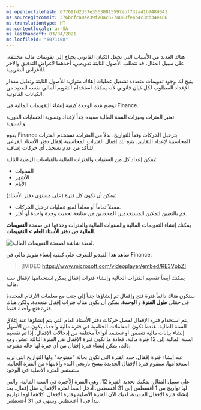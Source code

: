 ```yaml
---
ms.openlocfilehash: 67769fd2d37e35630815597ebf732a41b748d041
ms.sourcegitcommit: 376bcfca0ae39f70ac627a080fe4b4c3db34e466
ms.translationtype: HT
ms.contentlocale: ar-SA
ms.lasthandoff: 03/04/2021
ms.locfileid: "6071108"
---
```

هناك العديد من الأسباب التي تجعل الكيان القانوني يحتاج إلى تقويمات مالية مختلفة. على سبيل المثال، قد تتطلب الأصول الثابتة تقويمين، أحدهما لأغراض التدقيق والآخر للأغراض الضريبية. 

يتيح لك وجود تقويمات متعددة تشغيل عمليات إهلاك متوازية للأصول الثابتة وتقليل مقدار الإعداد المطلوب لكل كيان قانوني لأنه يمكنك استخدام التقويم المالي نفسه للعديد من الكيانات القانونية. 
 
توضح هذه الوحدة كيفية إنشاء التقويمات المالية في Finance.

تعتبر الفترات وميزات السنة المالية مفيدة جداً لإعداد وتسوية الحسابات الدورية والسنوية. 

يقوم Finance بترحيل الحركات وفقاً للتواريخ، بدلاً من الفترات. تستخدم الفترات المحاسبية لإعداد التقارير. يتيح لك إقفال الفترات المحاسبية إقفال دفتر الأستاذ الفرعي للتأكد من عدم تسجيل أي حركات إضافية.

يمكن إعداد كل من السنوات والفترات المالية بالقياسات الزمنية التالية:

- السنوات
- الأشهر
- الأيام

يمكن أن تكون كل فترة (على مستوى دفتر الأستاذ):

- مقفلاً تماماً أو معلقاً لمنع عمليات ترحيل الحركات.
- قم بالتعيين لتمكين المستخدمين المحددين من متابعة تحديث وحدة واحدة أو أكثر.

يمكنك إنشاء التقويمات المالية والسنوات المالية والفترات وحذفها في صفحة **التقويمات المالية** في **دفتر الأستاذ العام > التقويمات**. 
 
![لقطة شاشة لصفحة التقويمات المالية.](../media/fiscal-calendars.png)

شاهد هذا الفيديو للتعرف على كيفية إنشاء تقويم مالي في Finance.
&nbsp;                                                                                                                                               

 > [!VIDEO https://www.microsoft.com/videoplayer/embed/RE3VpbZ]


يمكنك أيضاً تقسيم الفترات الحالية وإنشاء فترات إقفال يمكن استخدامها لإقفال سنة مالية.

ستكون هناك دائماً فترة فتح وإقفال تم إنشاؤها جنباً إلى جنب مع معلمات الأرقام المحددة في حقلي **طول الفترة** و **الوحدة**. يمكن أن يكون هناك فترات إقفال متعددة، ولكن هناك فترة فتح واحدة فقط. 

يتم استخدام فترة الإقفال لفصل حركات دفتر الأستاذ العام التي يتم إنشاؤها عند إغلاق السنة المالية. عندما تكون المعاملات الختامية في فترة مالية واحدة، يكون من الأسهل إنشاء بيانات مالية تتضمن أو تستبعد أنواعاً مختلفة من إدخالات الإقفال. إذا تم تقسيم السنة المالية إلى 12 فترة مالية، فعادة ما تكون فترة الإقفال هي الفترة الثالثة عشر. ومع ذلك، يمكن إنشاء فترة إقفال من أي فترة لها حالة مفتوحة.

عند إنشاء فترة إقفال، حدد الفترة التي تكون بحالة "مفتوحة" ولها التواريخ التي تريد استخدامها. ستقوم فترة الإقفال الجديدة بنسخ تاريخي البدء والانتهاء من الفترة الحالية. ستستمر الفترة الأصلية في الوجود. 

على سبيل المثال، يمكنك تحديد الفترة 12، وهي الفترة الأخيرة في السنة المالية، والتي لها تواريخ من 1 أغسطس إلى 31 أغسطس. أدخل اسماً لفترة الإقفال، مثل إقفال. بعد إنشاء فترة الإقفال الجديدة، لديك الآن الفترة الأصلية وفترة الإقفال. كلاهما لهما تواريخ تبدأ في 1 أغسطس وتنتهي في 31 أغسطس.

